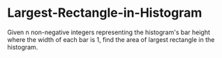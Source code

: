 # Largest-Rectangle-in-Histogram
Given n non-negative integers representing the histogram's bar height where the width of each bar is 1, find the area of largest rectangle in the histogram.
